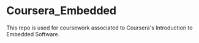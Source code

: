 # Coursera_Embedded
This repo is used for coursework associated to Coursera's Introduction to Embedded Software.
